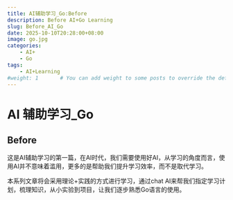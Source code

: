 ```yaml
---
title: AI辅助学习_Go:Before
description: Before AI+Go Learning
slug: Before_AI_Go
date: 2025-10-10T20:28:00+08:00
image: go.jpg
categories:
    - AI+
    - Go
tags:
    - AI+Learning
#weight: 1       # You can add weight to some posts to override the default sorting (date descending)
---
```


# AI 辅助学习_Go
## Before

这是AI辅助学习的第一篇，在AI时代，我们需要使用好AI，从学习的角度而言，使用AI并不意味着滥用，更多的是帮助我们提升学习效率，而不是取代学习。

本系列文章将会采用理论+实践的方式进行学习，通过chat AI来帮我们指定学习计划，梳理知识，从小实验到项目，让我们逐步熟悉Go语言的使用。